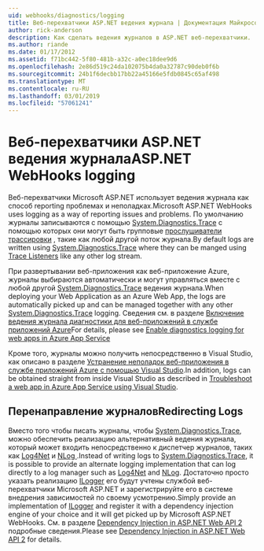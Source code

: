 ```yaml
---
uid: webhooks/diagnostics/logging
title: Веб-перехватчики ASP.NET ведения журнала | Документация Майкрософт
author: rick-anderson
description: Как сделать ведения журналов в ASP.NET веб-перехватчики.
ms.author: riande
ms.date: 01/17/2012
ms.assetid: f71bc442-5f80-481b-a32c-a0ec18dee9d6
ms.openlocfilehash: 2e86d519c24da102075b4da0a32787c90deb0f6b
ms.sourcegitcommit: 24b1f6decbb17bb22a45166e5fdb0845c65af498
ms.translationtype: MT
ms.contentlocale: ru-RU
ms.lasthandoff: 03/01/2019
ms.locfileid: "57061241"
---
```

# <a name="aspnet-webhooks-logging"></a><span data-ttu-id="e4ab0-103">Веб-перехватчики ASP.NET ведения журнала</span><span class="sxs-lookup"><span data-stu-id="e4ab0-103">ASP.NET WebHooks logging</span></span>

<span data-ttu-id="e4ab0-104">Веб-перехватчики Microsoft ASP.NET использует ведения журнала как способ reporting проблемах и неполадках.</span><span class="sxs-lookup"><span data-stu-id="e4ab0-104">Microsoft ASP.NET WebHooks uses logging as a way of reporting issues and problems.</span></span> <span data-ttu-id="e4ab0-105">По умолчанию журналы записываются с помощью [System.Diagnostics.Trace](https://msdn.microsoft.com/library/system.diagnostics.trace) с помощью которых они могут быть групповые [прослушиватели трассировки](https://msdn.microsoft.com/library/system.diagnostics.tracelistener.aspx) , такие как любой другой поток журнала.</span><span class="sxs-lookup"><span data-stu-id="e4ab0-105">By default logs are written using [System.Diagnostics.Trace](https://msdn.microsoft.com/library/system.diagnostics.trace) where they can be manged using [Trace Listeners](https://msdn.microsoft.com/library/system.diagnostics.tracelistener.aspx) like any other log stream.</span></span>

<span data-ttu-id="e4ab0-106">При развертывании веб-приложения как веб-приложение Azure, журналы выбираются автоматически и могут управляться вместе с любой другой [System.Diagnostics.Trace](https://msdn.microsoft.com/library/system.diagnostics.trace) ведения журнала.</span><span class="sxs-lookup"><span data-stu-id="e4ab0-106">When deploying your Web Application as an Azure Web App, the logs are automatically picked up and can be managed together with any other [System.Diagnostics.Trace](https://msdn.microsoft.com/library/system.diagnostics.trace) logging.</span></span> <span data-ttu-id="e4ab0-107">Сведения см. в разделе [Включение ведения журнала диагностики для веб-приложений в службе приложений Azure](https://azure.microsoft.com/documentation/articles/web-sites-enable-diagnostic-log/)</span><span class="sxs-lookup"><span data-stu-id="e4ab0-107">For details, please see [Enable diagnostics logging for web apps in Azure App Service](https://azure.microsoft.com/documentation/articles/web-sites-enable-diagnostic-log/)</span></span>

<span data-ttu-id="e4ab0-108">Кроме того, журналы можно получить непосредственно в Visual Studio, как описано в разделе [Устранение неполадок веб-приложения в службе приложений Azure с помощью Visual Studio](https://azure.microsoft.com/documentation/articles/web-sites-dotnet-troubleshoot-visual-studio/#webserverlogs).</span><span class="sxs-lookup"><span data-stu-id="e4ab0-108">In addition, logs can be obtained straight from inside Visual Studio as described in [Troubleshoot a web app in Azure App Service using Visual Studio](https://azure.microsoft.com/documentation/articles/web-sites-dotnet-troubleshoot-visual-studio/#webserverlogs).</span></span>

## <a name="redirecting-logs"></a><span data-ttu-id="e4ab0-109">Перенаправление журналов</span><span class="sxs-lookup"><span data-stu-id="e4ab0-109">Redirecting Logs</span></span>

<span data-ttu-id="e4ab0-110">Вместо того чтобы писать журналы, чтобы [System.Diagnostics.Trace](https://msdn.microsoft.com/library/system.diagnostics.trace), можно обеспечить реализацию альтернативный ведения журнала, который может входить непосредственно к диспетчер журналов, таких как [Log4Net](http://logging.apache.org/log4net/) и [NLog ](http://nlog-project.org/).</span><span class="sxs-lookup"><span data-stu-id="e4ab0-110">Instead of writing logs to [System.Diagnostics.Trace](https://msdn.microsoft.com/library/system.diagnostics.trace), it is possible to provide an alternate logging implementation that can log directly to a log manager such as [Log4Net](http://logging.apache.org/log4net/) and [NLog](http://nlog-project.org/).</span></span> <span data-ttu-id="e4ab0-111">Достаточно просто указать реализацию [ILogger](https://github.com/aspnet/WebHooks/blob/master/src/Microsoft.AspNet.WebHooks.Common/Diagnostics/ILogger.cs) его будут учтены службой веб-перехватчики Microsoft ASP.NET и зарегистрируйте его в системе внедрения зависимостей по своему усмотрению.</span><span class="sxs-lookup"><span data-stu-id="e4ab0-111">Simply provide an implementation of [ILogger](https://github.com/aspnet/WebHooks/blob/master/src/Microsoft.AspNet.WebHooks.Common/Diagnostics/ILogger.cs) and register it with a dependency injection engine of your choice and it will get picked up by Microsoft ASP.NET WebHooks.</span></span> <span data-ttu-id="e4ab0-112">См. в разделе [Dependency Injection in ASP.NET Web API 2](https://www.asp.net/web-api/overview/advanced/dependency-injection) подробные сведения.</span><span class="sxs-lookup"><span data-stu-id="e4ab0-112">Please see [Dependency Injection in ASP.NET Web API 2](https://www.asp.net/web-api/overview/advanced/dependency-injection) for details.</span></span>
